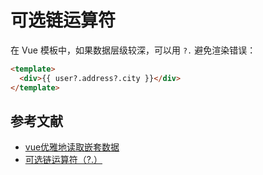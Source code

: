 # 可选链运算符

在 Vue 模板中，如果数据层级较深，可以用 `?.` 避免渲染错误：

```html
<template>
  <div>{{ user?.address?.city }}</div>
</template>
```

## 参考文献

- [vue优雅地读取嵌套数据](https://blog.csdn.net/alicinya/article/details/106372633)
- [可选链运算符（?.）](https://developer.mozilla.org/zh-CN/docs/Web/JavaScript/Reference/Operators/Optional_chaining)
